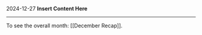 2024-12-27
__Insert Content Here__
_______________________
To see the overall month: [[December Recap]].